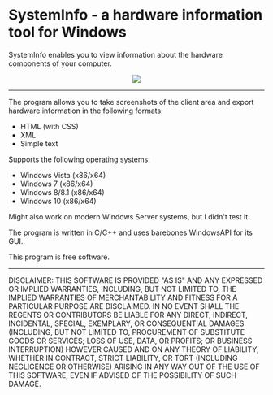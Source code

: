 # SystemInfo - a hardware information tool for Windows

SystemInfo enables you to view information about the hardware components of your computer. 
<p align="center">
<img src="http://i.imgur.com/beenQpp.png">
</p>
<hr />

The program allows you to take screenshots of the client area and export hardware information in the following formats:
- HTML (with CSS)
- XML
- Simple text

Supports the following operating systems:
- Windows Vista (x86/x64)
- Windows 7 (x86/x64)
- Windows 8/8.1 (x86/x64)
- Windows 10 (x86/x64)

Might also work on modern Windows Server systems, but I didn't test it.

The program is written in C/C++ and uses barebones WindowsAPI for its GUI.

This program is free software.

***

DISCLAIMER: THIS SOFTWARE IS PROVIDED "AS IS" AND ANY EXPRESSED OR IMPLIED WARRANTIES, INCLUDING, BUT NOT LIMITED TO, THE IMPLIED WARRANTIES OF MERCHANTABILITY AND FITNESS FOR A PARTICULAR PURPOSE ARE DISCLAIMED. IN NO EVENT SHALL THE REGENTS OR CONTRIBUTORS BE LIABLE FOR ANY DIRECT, INDIRECT, INCIDENTAL, SPECIAL, EXEMPLARY, OR CONSEQUENTIAL DAMAGES (INCLUDING, BUT NOT LIMITED TO, PROCUREMENT OF SUBSTITUTE GOODS OR SERVICES; LOSS OF USE, DATA, OR PROFITS; OR BUSINESS INTERRUPTION)
HOWEVER CAUSED AND ON ANY THEORY OF LIABILITY, WHETHER IN CONTRACT, STRICT LIABILITY, OR TORT (INCLUDING NEGLIGENCE OR OTHERWISE) ARISING IN ANY WAY OUT OF THE USE OF THIS SOFTWARE, EVEN IF ADVISED OF THE POSSIBILITY OF SUCH DAMAGE.
